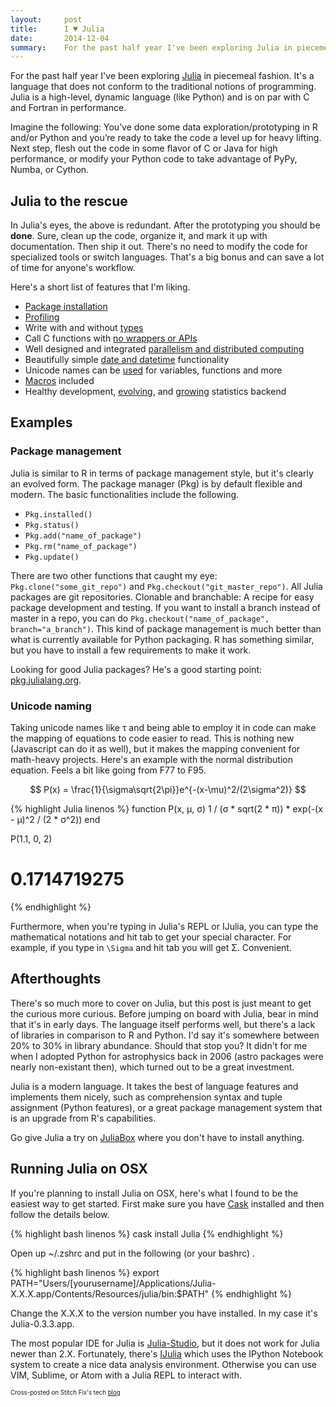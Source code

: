 ```yaml
---
layout:     post
title:      I ♥ Julia
date:       2014-12-04
summary:    For the past half year I've been exploring Julia in piecemeal fashion. It's a language that does not conform to the traditional notions of programming. Julia is a high-level, dynamic language and is on par with C and Fortran in performance.
---
```


For the past half year I've been exploring [Julia](http://julialang.org/) in piecemeal fashion. It's a language that does not conform to the traditional notions of programming. Julia is a high-level, dynamic language (like Python) and is on par with C and Fortran in performance.

Imagine the following: You’ve done some data exploration/prototyping in R and/or Python and you’re ready to take the code a level up for heavy lifting. Next step, flesh out the code in some flavor of C or Java for high performance, or modify your Python code to take advantage of PyPy, Numba, or Cython.

## Julia to the rescue
In Julia's eyes, the above is redundant. After the prototyping you should be **done**. Sure, clean up the code, organize it, and mark it up with documentation. Then ship it out. There's no need to modify the code for specialized tools or switch languages. That's a big bonus and can save a lot of time for anyone's workflow.

Here's a short list of features that I'm liking.

- [Package installation](http://julia.readthedocs.org/en/latest/manual/packages/)
- [Profiling](http://julia.readthedocs.org/en/latest/stdlib/profile/)
- Write with and without [types](http://docs.julialang.org/en/release-0.3/manual/performance-tips/)
- Call C functions with [no wrappers or APIs](http://julia.readthedocs.org/en/latest/manual/calling-c-and-fortran-code/)
- Well designed and integrated [parallelism and distributed computing](http://julia.readthedocs.org/en/latest/manual/parallel-computing/)
- Beautifully simple [date and datetime](http://julia.readthedocs.org/en/latest/manual/dates/) functionality
- Unicode names can be [used](http://julia.readthedocs.org/en/latest/manual/variables/) for variables, functions and more
- [Macros](http://julia.readthedocs.org/en/latest/manual/metaprogramming/#macros) included
- Healthy development, [evolving](http://www.johnmyleswhite.com/notebook/2014/11/29/whats-wrong-with-statistics-in-julia/), and [growing](http://juliastats.github.io/) statistics backend

## Examples

### Package management
Julia is similar to R in terms of package management style, but it's clearly an evolved form. The package manager (Pkg) is by default flexible and modern. The basic functionalities include the following.

- `Pkg.installed()`
- `Pkg.status()`
- `Pkg.add("name_of_package")`
- `Pkg.rm("name_of_package")`
- `Pkg.update()`

There are two other functions that caught my eye: `Pkg.clone("some_git_repo")` and `Pkg.checkout("git_master_repo")`. All Julia packages are git repositories. Clonable and branchable: A recipe for easy package development and testing. If you want to install a branch instead of master in a repo, you can do `Pkg.checkout("name_of_package", branch="a_branch")`. This kind of package management is much better than what is currently available for Python packaging. R has something similar, but you have to install a few requirements to make it work.

Looking for good Julia packages? He's a good starting point: [pkg.julialang.org](http://pkg.julialang.org/).

### Unicode naming
Taking unicode names like τ and being able to employ it in code can make the mapping of equations to code easier to read. This is nothing new (Javascript can do it as well), but it makes the mapping convenient for math-heavy projects. Here's an example with the normal distribution equation. Feels a bit like going from F77 to F95.

$$ P(x) = \frac{1}{\sigma\sqrt{2\pi}}e^{-(x-\mu)^2/(2\sigma^2)} $$

{% highlight Julia linenos %}
function  P(x, μ, σ)
1 / (σ * sqrt(2 * π)) * exp(-(x - μ)^2 / (2 * σ^2))
end

P(1.1, 0, 2)
# 0.1714719275
{% endhighlight %}

Furthermore, when you're typing in Julia's REPL or IJulia, you can type the mathematical notations and hit tab to get your special character. For example, if you type in `\Sigma` and hit tab you will get Σ. Convenient.

## Afterthoughts
There's so much more to cover on Julia, but this post is just meant to get the curious more curious. Before jumping on board with Julia, bear in mind that it's in early days. The language itself performs well, but there's a lack of libraries in comparison to R and Python. I'd say it's somewhere between 20% to 30% in library abundance. Should that stop you? It didn't for me when I adopted Python for astrophysics back in 2006 (astro packages were nearly non-existant then), which turned out to be a great investment.

Julia is a modern language. It takes the best of language features and implements them nicely, such as comprehension syntax and tuple assignment (Python features), or a great package management system that is an upgrade from R's capabilities.

Go give Julia a try on [JuliaBox](https://juliabox.org/) where you don't have to install anything.

## Running Julia on OSX
If you're planning to install Julia on OSX, here's what I found to be the easiest way to get started. First make sure you have [Cask](http://caskroom.io/) installed and then follow the details below.

{% highlight bash linenos %}
cask install Julia
{% endhighlight %}

Open up ~/.zshrc and put in the following (or your bashrc) .

{% highlight bash linenos %}
export PATH="Users/[yourusername]/Applications/Julia-X.X.X.app/Contents/Resources/julia/bin:$PATH"
{% endhighlight %}

Change the X.X.X to the version number you have installed. In my case it's Julia-0.3.3.app.

The most popular IDE for Julia is [Julia-Studio](http://forio.com/labs/julia-studio/), but it does not work for Julia newer than 2.X. Fortunately, there's [IJulia](https://github.com/JuliaLang/IJulia.jl) which uses the IPython Notebook system to create a nice data analysis environment. Otherwise you can use VIM, Sublime, or Atom with a Julia REPL to interact with.

<sub><sup>Cross-posted on Stitch Fix's tech [blog](http://technology.stitchfix.com/blog/index.html)</sup></sub>

